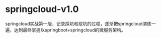 # springcloud-v1.0

springcloud实战第一版，记录踩坑和挖坑的过程，逐渐把springcloud演练一遍，达到最终掌握以springboot+springcloud的微服务架构。
